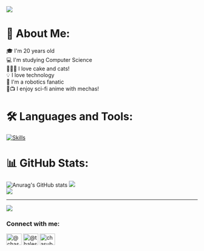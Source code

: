 <img src="https://64.media.tumblr.com/d7d9f221e9dccc720040cc113125f7b5/tumblr_p8gvt0iSHm1ro6plmo6_500.gifv">

# 💫 About Me:
🎓 I'm 20 years old<br>💻 I'm studying Computer Science<br>🤝🍰🐱 I love cake and cats!<br>💡 I love technology<br>🤖 I'm a robotics fanatic<br>🚀📺 I enjoy sci-fi anime with mechas!



# 🛠 Languages and Tools:

[![Skills](https://api.devicons.dev.br/icon?icons=CPP%2CMongoDB%2CPrisma%2CVite%2CVSCode%2CJava%2CJavaScript%2CCSS%2CHTML%2CNodeJS%2CFigma%2CMySQL%2CPhotoshop%2CBootstrap%2CBlender%2CGameMakerStudio&size=48&theme=dark&perline=8)](https://devicons.dev.br/)


# 📊 GitHub Stats:
![Anurag's GitHub stats](https://github-readme-stats.vercel.app/api?username=ThalesK2005&show_icons=true&theme=radical)
![](https://nirzak-streak-stats.vercel.app/?user=ThalesK2005&theme=dark&hide_border=false)<br/>
![](https://github-readme-stats.vercel.app/api/top-langs/?username=ThalesK2005&theme=dark&hide_border=false&include_all_commits=false&count_private=false&layout=compact)

---
[![](https://visitcount.itsvg.in/api?id=ThalesK2005&icon=0&color=0)](https://visitcount.itsvg.in)





<h3 align="left">Connect with me:</h3>
<p align="left">
<a href="https://twitter.com/@chasubaaa" target="blank"><img align="center" src="https://raw.githubusercontent.com/rahuldkjain/github-profile-readme-generator/master/src/images/icons/Social/twitter.svg" alt="@chasubaaa" height="30" width="40" /></a>
<a href="https://instagram.com/thales_tk01" target="blank"><img align="center" src="https://raw.githubusercontent.com/rahuldkjain/github-profile-readme-generator/master/src/images/icons/Social/instagram.svg" alt="@thales_tk01" height="30" width="40" /></a>
<a href="https://discord.gg/chasuba" target="blank"><img align="center" src="https://raw.githubusercontent.com/rahuldkjain/github-profile-readme-generator/master/src/images/icons/Social/discord.svg" alt="chasuba" height="30" width="40" /></a>
</p>


